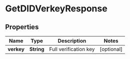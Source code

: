 

# GetDIDVerkeyResponse


## Properties

Name | Type | Description | Notes
------------ | ------------- | ------------- | -------------
**verkey** | **String** | Full verification key |  [optional]



